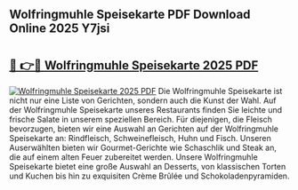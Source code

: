 ## Wolfringmuhle Speisekarte PDF Download Online 2025 Y7jsi

# <h2><a href="http://gc7afi.nevu.top/?p=Wolfringmuhle+Speisekarte">🔗 👉🔴 Wolfringmuhle Speisekarte 2025 PDF</a></h2>

[![Wolfringmuhle Speisekarte 2025 PDF](https://i.imgur.com/dBaPXMq.png)](http://gc7afi.nevu.top/?p=Wolfringmuhle+Speisekarte)
Die Wolfringmuhle Speisekarte ist nicht nur eine Liste von Gerichten, sondern auch die Kunst der Wahl. Auf der Wolfringmuhle Speisekarte unseres Restaurants finden Sie leichte und frische Salate in unserem speziellen Bereich. Für diejenigen, die Fleisch bevorzugen, bieten wir eine Auswahl an Gerichten auf der Wolfringmuhle Speisekarte an: Rindfleisch, Schweinefleisch, Huhn und Fisch. Unseren Auserwählten bieten wir Gourmet-Gerichte wie Schaschlik und Steak an, die auf einem alten Feuer zubereitet werden. Unsere Wolfringmuhle Speisekarte bietet eine große Auswahl an Desserts, von klassischen Torten und Kuchen bis hin zu exquisiten Crème Brûlée und Schokoladenpyramiden.
